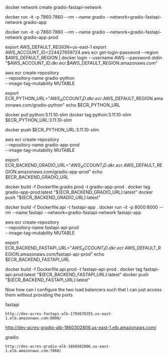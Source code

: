 docker network create gradio-fastapi-network

docker run -it -p 7860:7860 --rm --name gradio --network=gradio-fastapi-network gradio-app

docker run -it -p 7860:7860 --rm --name gradio --network=gradio-fastapi-network gradio-app-prod


export AWS_DEFAULT_REGION=us-east-1
export AWS_ACCOUNT_ID=224427659724
aws ecr get-login-password --region $AWS_DEFAULT_REGION | docker login --username AWS --password-stdin "$AWS_ACCOUNT_ID.dkr.ecr.$AWS_DEFAULT_REGION.amazonaws.com"

aws ecr create-repository \
  --repository-name gradio-python \
  --image-tag-mutability MUTABLE

export ECR_PYTHON_URL="$AWS_ACCOUNT_ID.dkr.ecr.$AWS_DEFAULT_REGION.amazonaws.com/gradio-python"
echo $ECR_PYTHON_URL

docker pull python:3.11.10-slim
docker tag python:3.11.10-slim $ECR_PYTHON_URL:3.11.10-slim

docker push $ECR_PYTHON_URL:3.11.10-slim


aws ecr create-repository \
  --repository-name gradio-app-prod \
  --image-tag-mutability MUTABLE

export ECR_BACKEND_GRADIO_URL="$AWS_ACCOUNT_ID.dkr.ecr.$AWS_DEFAULT_REGION.amazonaws.com/gradio-app-prod"
echo $ECR_BACKEND_GRADIO_URL


docker build -f Dockerfile.gradio.prod -t gradio-app-prod .
docker tag gradio-app-prod:latest "${ECR_BACKEND_GRADIO_URL}:latest"
docker push "${ECR_BACKEND_GRADIO_URL}:latest"


docker build -f Dockerfile.api -t fastapi-app .
docker run -it -p 8000:8000 --rm --name fastapi --network=gradio-fastapi-network fastapi-app

aws ecr create-repository \
  --repository-name fastapi-api-prod \
  --image-tag-mutability MUTABLE

export ECR_BACKEND_FASTAPI_URL="$AWS_ACCOUNT_ID.dkr.ecr.$AWS_DEFAULT_REGION.amazonaws.com/fastapi-api-prod"
echo $ECR_BACKEND_FASTAPI_URL

docker build -f Dockerfile.api.prod -t fastapi-api-prod .
docker tag fastapi-api-prod:latest "${ECR_BACKEND_FASTAPI_URL}:latest"
docker push "${ECR_BACKEND_FASTAPI_URL}:latest"


Now how can I configure the two load balancers such that I can just access them without providing the ports

fastapi


```
http://dev-acres-fastapi-alb-1793670355.us-east-1.elb.amazonaws.com:8000/
```

http://dev-acres-gradio-alb-1860302806.us-east-1.elb.amazonaws.com/

gradio


```
http://dev-acres-gradio-alb-1860302806.us-east-1.elb.amazonaws.com:7860/
```